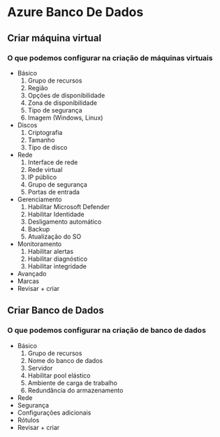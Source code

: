 # Azure Banco De Dados
## Criar máquina virtual
### O que podemos configurar na criação de máquinas virtuais
* Básico
    1. Grupo de recursos
    2. Região
    3. Opções de disponibilidade
    4. Zona de disponibilidade
    5. Tipo de segurança
    6. Imagem (Windows, Linux)
* Discos
    1. Criptografia
    2. Tamanho
    3. Tipo de disco
* Rede
    1. Interface de rede
    2. Rede virtual
    3. IP público
    4. Grupo de segurança
    5. Portas de entrada
* Gerenciamento
    1. Habilitar Microsoft Defender
    2. Habilitar Identidade
    3. Desligamento automático
    4. Backup
    5. Atualização do SO
* Monitoramento
    1. Habilitar alertas
    2. Habilitar diagnóstico
    3. Habilitar integridade
* Avançado
* Marcas
* Revisar + criar

## Criar Banco de Dados
### O que podemos configurar na criação de banco de dados
* Básico
    1. Grupo de recursos
    2. Nome do banco de dados
    3. Servidor
    4. Habilitar pool elástico
    5. Ambiente de carga de trabalho
    6. Redundância do armazenamento
* Rede
* Segurança
* Configurações adicionais
* Rótulos
* Revisar + criar


